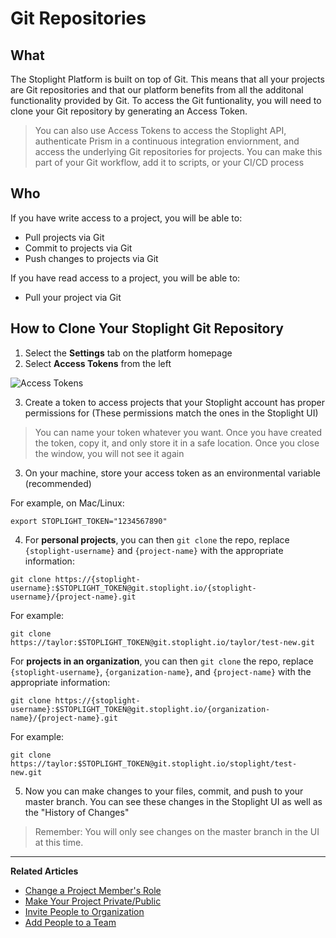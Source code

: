 # Git Repositories
 
## What 
The Stoplight Platform is built on top of Git. This means that all your projects are Git repositories and that our platform benefits from all the additonal functionality provided by Git. To access the Git funtionality, you will need to clone your Git repository by generating an Access Token.  

> You can also use Access Tokens to access the Stoplight API, authenticate Prism in a continuous integration enviornment, and access the underlying Git repositories for projects. You can make this part of your Git workflow, add it to scripts, or your CI/CD process

## Who 

If you have write access to a project, you will be able to:
* Pull projects via Git
* Commit to projects via Git
* Push changes to projects via Git

If you have read access to a project, you will be able to:
* Pull your project via Git

## How to Clone Your Stoplight Git Repository 
  
1. Select the **Settings** tab on the platform homepage
2. Select **Access Tokens** from the left  

![Access Tokens](https://github.com/stoplightio/docs/blob/develop/assets/images/access-tokens.png?raw=true)

3. Create a token to access projects that your Stoplight account has proper permissions for (These permissions match the ones in the Stoplight UI) 

> You can name your token whatever you want. Once you have created the token, copy it, and only store it in a safe location. Once you close the window, you will not see it again

3. On your machine, store your access token as an environmental variable (recommended)

For example, on Mac/Linux:

```
export STOPLIGHT_TOKEN="1234567890"
```

4. For **personal projects**, you can then `git clone` the repo, replace `{stoplight-username}` and `{project-name}` with the appropriate information: 

```
git clone https://{stoplight-username}:$STOPLIGHT_TOKEN@git.stoplight.io/{stoplight-username}/{project-name}.git
```

For example: 

```
git clone https://taylor:$STOPLIGHT_TOKEN@git.stoplight.io/taylor/test-new.git
```

For **projects in an organization**, you can then `git clone` the repo, replace `{stoplight-username}`, `{organization-name}`, and `{project-name}` with the appropriate information: 

```
git clone https://{stoplight-username}:$STOPLIGHT_TOKEN@git.stoplight.io/{organization-name}/{project-name}.git
``` 

For example: 

```
git clone https://taylor:$STOPLIGHT_TOKEN@git.stoplight.io/stoplight/test-new.git
```

5. Now you can make changes to your files, commit, and push to your master branch. You can see these changes in the Stoplight UI as well as the "History of Changes" 

> Remember: You will only see changes on the master branch in the UI at this time. 

    
---
**Related Articles**
- [Change a Project Member's Role](/platform/projects/change-a-members-role)
- [Make Your Project Private/Public](/platform/projects/visibility)
- [Invite People to Organization](/platform/organizations/invite-people)
- [Add People to a Team](/platform/organizations/teams/add-people)
